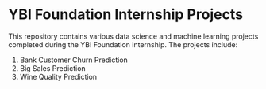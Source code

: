# YBI Foundation Internship Projects

This repository contains various data science and machine learning projects completed during the YBI Foundation internship. The projects include:

1. Bank Customer Churn Prediction
2. Big Sales Prediction
3. Wine Quality Prediction

